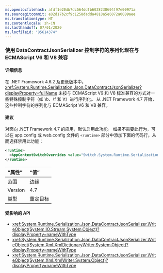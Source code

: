 ```yaml
---
ms.openlocfilehash: afdf1e20db7dc564ddfb6028238604f97e00971a
ms.sourcegitcommit: e02d17b2cf9c1258dadda4810a5e6072a0089aee
ms.translationtype: HT
ms.contentlocale: zh-CN
ms.lasthandoff: 07/01/2020
ms.locfileid: "85614374"
---
```

### <a name="serialization-of-control-characters-with-datacontractjsonserializer-is-now-compatible-with-ecmascript-v6-and-v8"></a>使用 DataContractJsonSerializer 控制字符的序列化现在与 ECMAScript V6 和 V8 兼容

#### <a name="details"></a>详细信息

在 .NET Framework 4.6.2 及更低版本中，<xref:System.Runtime.Serialization.Json.DataContractJsonSerializer?displayProperty=fullName> 未按与 ECMAScript V6 和 V8 标准兼容的方式对一些特殊控制字符（如 \b、\f 和 \t）进行序列化。 从 .NET Framework 4.7 开始，这些控制字符的序列化与 ECMAScript V6 和 V8 兼容。

#### <a name="suggestion"></a>建议

对面向 .NET Framework 4.7 的应用，默认启用此功能。 如果不需要此行为，可以在 app.config 或 web.config 文件的 `<runtime>` 部分中添加下面的代码行，从而选择禁用此功能：

```xml
<runtime>
  <AppContextSwitchOverrides value="Switch.System.Runtime.Serialization.DoNotUseECMAScriptV6EscapeControlCharacter=false" />
</runtime>
```

| “属性”    | “值”       |
|:--------|:------------|
| 范围   | 边缘        |
| Version | 4.7         |
| 类型    | 重定目标 |

#### <a name="affected-apis"></a>受影响的 API

- <xref:System.Runtime.Serialization.Json.DataContractJsonSerializer.WriteObject(System.IO.Stream,System.Object)?displayProperty=nameWithType>
- <xref:System.Runtime.Serialization.Json.DataContractJsonSerializer.WriteObject(System.Xml.XmlDictionaryWriter,System.Object)?displayProperty=nameWithType>
- <xref:System.Runtime.Serialization.Json.DataContractJsonSerializer.WriteObject(System.Xml.XmlWriter,System.Object)?displayProperty=nameWithType>
